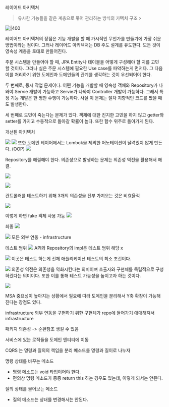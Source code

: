 레이어드 아키텍처 
> 유사한 기능들을 같은 계층으로 묶어 관리하는 방식의 카텍처 구조 > 


![|400](https://i.imgur.com/3rS5nuL.png)

레이어드 아키텍처의 장점은 기능 개발을 할 때 가시적인 무언가를 만들기에 가장 쉬운 방법이라는 점이다. 그러나 레이어드 아키텍처는 DB 주도 설계를 유도한다. 모든 것이 영속성 계층을 토대로 만들어진다. 

주문 시스템을 만들어야 할 때, JPA Entity나 테이블을 어떻게 구성해야 할 지를 고민 할 것이다. 그러나 실은 주문 시스템에 필요한 Use case를 파악하는게 먼저다. 그 다음 이를 처리하기 위한 도메인과 도메인들의 관계를 생각하는 것이 우선되어야 한다. 

두 번째로, 동시 작업 문제이다. 어떤 기능을 개발할 때 영속성 객체와 Repository가 나와야 Servie 개발이 가능하고 Servie가 나와야 Controller 개발이 가능하다. 그래서 특정 기능 개발은 한 명만 수행이 가능하다. 사실 이 문제는 절차 지향적인 코드를 짰을 때도 발생한다. 

세 번째로 도민이 죽는다는 문제가 있다. 객체에 대한 진지한 고민을 하지 않고 getter와 setter를 가지고 수동적으로 돌아갈 확률이 높다. 또한 함수 위주로 돌아가게 된다. 

개선된 아키텍처

![](https://i.imgur.com/HHJwCTA.png)
![](https://i.imgur.com/5KDktnQ.png)
또한 도메인 레이어에서는 Lombok을 제외한 어노테이션이 달려있지 않게 만든다. (OOP)
![](https://i.imgur.com/JrzIOZo.png)

Repository를 해결해야 한다. 의존성으로 발생하는 문제는 의존성 역전을 활용해서 해결. 

![](https://i.imgur.com/GwrEXnE.png)

![](https://i.imgur.com/bUVoQX6.png)

컨트롤러를 테스트하기 위해 3개의 의존성을 전부 가져오는 것은 비효율적

![](https://i.imgur.com/JBurU9L.png)

이렇게 하면 fake 객체 사용 가능 
![](https://i.imgur.com/mREADPb.png)


최종 
![](https://i.imgur.com/wK40l9B.png)


![](https://i.imgur.com/MDce4Wc.png)
모든 외부 연동 - infrastructure 


테스트 범위 
![](https://i.imgur.com/rRm2g2X.png)
API와 Repository의 impl은 테스트 범위 해당 x 


![](https://i.imgur.com/HwLh1yX.png)
이곳은 테스트 하는게 전체 애플리케이션 테스트의 최소 조건이다. 

![](https://i.imgur.com/X8yEnpo.png)
의존성 역전은 의존성을 약화시킨다는 의미이며 호출자와 구현체를 독립적으로 구성하겠다는 의미이다. 또한 이를 통해 테스트 가능성을 높이고자 하는 것이다. 


![](https://i.imgur.com/0nfl0ig.png)

MSA 중요성이 높아지는 상황에서 필요에 따라 도메인을 분리해서 Y축 확장이 가능해진다는 장점도 있다. 

infrastructure 외부 연동을 구현하기 위한 구현체가 repo에 들어가기 애매해져서 infrastructure


패키지 의존성 -> 순환참조 생길 수 있음 

서비스에 있는 로직들을 도메인 엔티티에 이동

CQRS 는 명령과 질의의 책임을 분리 
메소드를 명령과 질이로 나누자 

명령 
상태를 바꾸는 메소드 
- 명령 메소드는 void 타입이어야 한다. 
- 편의상 명령 메소드가 종종 return this 하는 경우도 있는데, 이렇게 되서는 안된다. 

질의
상태를 물어보는 메소드
- 질의 메소드는 상태를 변경해서는 안된다. 